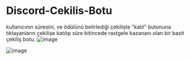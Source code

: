 # Discord-Cekilis-Botu
 kullanıcının süresini, ve ödülünü belirlediği çekilişte "katıl" butonuna tıklayanların çekilişe katılıp süre bitincede rastgele kazananı olan bir basit çekiliş botu.
![image](https://github.com/user-attachments/assets/b7c5ef1c-6f5f-43ed-92ac-093cf32371ed)

![image](https://github.com/user-attachments/assets/7b9ec14f-cdec-4cee-a81f-c553db25d5e7)
